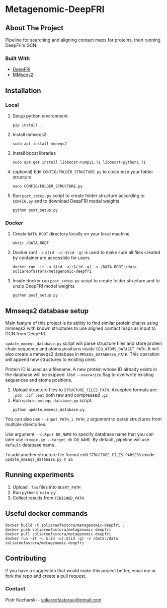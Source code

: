 # Metagenomic-DeepFRI

## About The Project
Pipeline for searching and aligning contact maps for proteins, then running DeepFri's GCN.
### Built With

* [DeepFRI](https://github.com/flatironinstitute/DeepFRI)
* [MMseqs2](https://github.com/soedinglab/MMseqs2)

## Installation
### Local
1. Setup python environment
    ```
    pip install .  
    ```
2. Install mmseqs2
    ```
    sudo apt install mmseqs2
   ```
3. Install boost libraries
    ```
    sudo apt-get install libboost-numpy1.71 libboost-python1.71
   ```
4. (optional) Edit `CONFIG/FOLDER_STRUCTURE.py` to customize your folder structure 
   ```
   nano CONFIG/FOLDER_STRUCTURE.py
   ```
5. Run `post_setup.py` script to create folder structure according to `CONFIG.py` and to download DeepFRI model weights
   ```
   python post_setup.py
   ```
### Docker
1. Create `DATA_ROOT` directory locally on your local machine
   ```
   mkdir /DATA_ROOT
   ```
2. Docker run! `-u $(id -u):$(id -g)` is used to make sure all files created by container are accessible for users
   ```
   docker run -it -u $(id -u):$(id -g) -v /DATA_ROOT:/data soliareofastora/metagenomic-deepfri
   ```
3. Inside docker run `post_setup.py` script to create folder structure and to unzip DeepFRI model weights
   ```
   python post_setup.py
   ```

## Mmseqs2 database setup 

Main feature of this project  is its ability to find similar protein chains 
using mmseqs2 with known structures to use aligned contact maps as input to GCN from DeepFRI.

`update_mmseqs_database.py` script will parse structure files and store protein chain sequence and atoms positions inside `SEQ_ATOMS_DATASET_PATH`.
It will also create a mmseqs2 database in `MMSEQS_DATABASES_PATH`. This operation will append new structures to existing ones.

Protein ID is used as a filename. A new protein whose ID already exists in the database will be skipped.
Use `--overwrite` flag to overwrite existing sequences and atoms positions.

1. Upload structure files to `STRUCTURE_FILES_PATH`. Accepted formats are: `.pdb .cif .ent` both raw and compressed `.gz`
2. Run `update_mmseqs_database.py` script. 
   ```
   python update_mmseqs_database.py
   ```
You can also use `--input PATH_1 PATH_2` argument to parse structures from multiple directories.

Use argument `--output DB_NAME` to specify database name that you can later use in `main.py --target_db DB_NAME`.
By default, pipeline will use `default` database name.

To add another structure file format edit `STRUCTURE_FILES_PARSERS` inside `update_mmseqs_database.py @ 26`

## Running experiments

1. Upload `.faa` files into `QUERY_PATH`
2. Run `python3 main.py`
4. Collect results from `FINISHED_PATH`

## Useful docker commands
```
docker build -t soliareofastora/metagenomic-deepfri .
docker push soliareofastora/metagenomic-deepfri
docker pull soliareofastora/metagenomic-deepfri
docker run -it -u $(id -u):$(id -g) -v /data:/data soliareofastora/metagenomic-deepfri
```
## Contributing

If you have a suggestion that would make this project better, email me or fork the repo and create a pull request.

### Contact

Piotr Kucharski - soliareofastorauj@gmail.com
